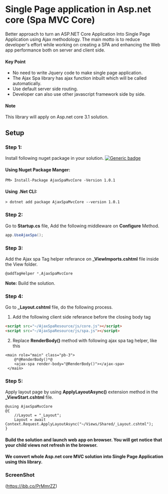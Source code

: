 # Single Page application in Asp.net core (Spa MVC Core)
Better approach to turn an ASP.NET Core Application Into Single Page Application using Ajax methodology.
The main motto is to reduce developer's effort while working on creating a SPA and 
enhancing the Web app performance both on server and client side.

#### Key Point
* No need to write Jquery code to make single page application.
* The Ajax Spa library has ajax function inbuilt which will be called automatically.
* Use default server side routing.
* Developer can also use other javascript framework side by side.

#### Note
This library will apply on Asp.net core 3.1 solution.

## Setup

### Step 1:
Install following nuget package in your solution.
[![Generic badge](https://img.shields.io/badge/Nuget-1.0.1-<COLOR>.svg)](https://www.nuget.org/packages/AjaxSpaMvcCore/1.0.1)

#### Using Nuget Package Manger:
```
PM> Install-Package AjaxSpaMvcCore -Version 1.0.1
```

#### Using .Net CLI:
```
> dotnet add package AjaxSpaMvcCore --version 1.0.1
```


### Step 2:
Go to **Startup.cs** file, Add the following middleware on **Configure** Method.
```C#
app.UseAjaxSpa();
```

### Step 3:
Add the Ajax spa Tag helper referance on **_ViewImports.cshtml** file inside the View folder.
```C#
@addTagHelper *,AjaxSpaMvcCore
```
**Note:** Build the solution. 

### Step 4:
Go to **_Layout.cshtml** file, do the following process.
1. Add the following client side referance before the closing body tag
```html
<script src="~/AjaxSpaResource/js/core.js"></script>
<script src="~/AjaxSpaResource/js/spa.js"></script>
```
2. Replace **RenderBody()** method with following ajax spa tag helper, like this
```razor
<main role="main" class="pb-3">
    @*@RenderBody()*@
    <ajax-spa render-body="@RenderBody()"></ajax-spa>
 </main>
```
### Step 5:
Apply layout page by using **ApplyLayoutAsync()** extension method in the **_ViewStart.cshtml** file.
```razor
@using AjaxSpaMvcCore
@{
    //Layout = "_Layout";
    Layout = await Context.Request.ApplyLayoutAsync("~/Views/Shared/_Layout.cshtml");
}

```

#### Build the solution and launch web app on browser. You will get notice that your child views not refresh in the browser.
#### We convert whole Asp.net core MVC solution into Single Page Application using this library. 

### ScreenShot
(https://ibb.co/PrMmrZZ)
